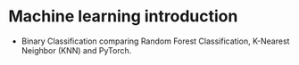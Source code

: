 # Machine learning introduction

* Binary Classification comparing Random Forest Classification, K-Nearest Neighbor (KNN) and PyTorch.
